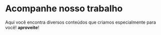 # Acompanhe nosso trabalho

Aqui você encontra diversos conteúdos que
criamos especialmente para você! **aproveite**!